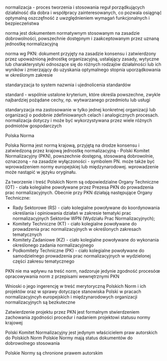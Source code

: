 normalizacja - proces tworzenia i stosowania reguł porządkujących działalność dla dobra i współpracy zainteresowanych, co pozwala osiągnąć optymalną oszczęfność z uwzględnieniem wymagań funkcjonalnych i bezpieczeństwa

norma jest dokumentem normatywnym stosowanym na zasadzie dobrowolności, powszechnie dostępnym i zaakceptowanym przez uznaną jednostkę normalizacyjną

norma wg PKN:
dokument przyjęty na zasadzie konsensu i zatwierdzony przez upoważnioną jednostkę organizacyjną, ustalający zasady, wytyczne lub charakterystyki odnoszące się do różnych rodzajów działalności lub ich wyników i zmierzający do uzyskania optymalnego stopnia uporządkowania w określonym zakresie

standaryzacja to system nazwnia i ujednolicenia standardów

standard - wspólnie ustalone kryterium, które określa powszechne, zwykle najbardziej pożądane cechy, np. wytwarzanego przedmiotu lub usługi

standaryzacja ma zastosowanie w tylko jednej konkretnej organizacji lub organizacji o podobnie zdefiniowanych celach i analogicznych procesach.
normalizacja dotyczy i może być wykorzystywana przez wiele różnych podmiotów gospodarczych

Polska Norma

Polska Norma jest normą krajową, przyjętą na drodze konsensu i zatwiedzoną przez krajową jednostkę normalizacyjną - Polski Komitet Normalizacyjny (PKN), powszechnie dostępną, stosowaną dobrowolnie, oznaczoną - na zasadzie wyłączoności - symbolem PN. może także być wprowadzeniem normy europejskiej lub międzynarodowej. wprowadzenie może nastąpić w języku oryginału.

Za tworzenie i treść Polskich Norm są odpowiedzialne Organy Techniczne (OT) - ciała kolegialne powoływane przez Prezesa PKN do prowadzenia prac normalizacyjnych. Obecnie przy PKN działają następujące Organy Techniczne:
- Rady Sektorowe (RS) - ciało kolegialne powoływane do koordynowania określania i opiniowania działań w zakresie tematyki prac normalizacyjnych Sektorów WPN (Wydziału Prac Normalizacyjnych);
- Komitety Techniczne (KT) - ciało kolegialne powoływane do prowadzenia prac normalizacyjnych w określonych zakresach tematycznych
- Komitety Zadaniowe (KZ) - ciało kolegialne powoływane do wykonania określonego zadania normalizacyjnego
- Podkomitety Techniczne (PK) - ciało kolegialne powoływane do samodzielnego prowadzenia prac normalizacyjnych w wydzielonej części zakresu tematycznego

PKN nie ma wpływu na treść norm, nadzoruje jedynie zgodność procesóœ opracowywania norm z przepisami wewnętrznymi PKN

Wnioski o jego ingerencję w treść merytoryczną Polskich Norm i ich projektów oraz w sprawy dotyczące stanowiska Polski w pracach normalizacyjncyh europejskich i międzynarodowych organizacji normalizacyjnych są bezkuteczne

Zatwierdzenie projektu przez PKN jest formalnym stwierdzeniem zachowania zgodności procedur i nadaniem projektowi statusu normy krajowej

Polski Komitet Normalizacyjny jest jedynym właścicielem praw autorskich do Polskich Norm
Polskie Normy mają status dokumentów do dobrowolnego stosowania

Polskie Normy są chronione prawem autorskim

